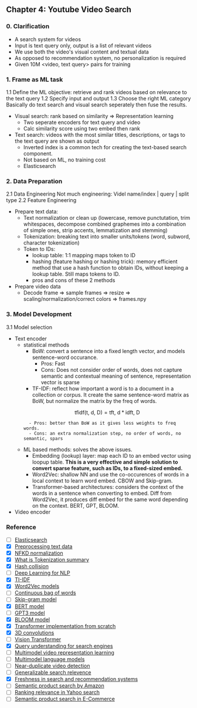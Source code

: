 ## Chapter 4: Youtube Video Search

### 0. Clarification
- A search system for videos
- Input is text query only, output is a list of relevant videos
- We use both the video's visual content and textual data
- As opposed to recommendation system, no personalization is required
- Given 10M <video, text query> pairs for training

### 1. Frame as ML task
1.1 Define the ML objective: retrieve and rank videos based on relevance to the text query
1.2 Specify input and output
1.3 Choose the right ML category
Basically do text search and visual search seperately then fuse the results.
- Visual search: rank based on similarity => Representation learning
    - Two seperate encoders for text query and video
    - Calc similarity score using two embed then rank
- Text search: videos with the most similar titles, descriptions, or tags to the text query are shown as output
    - Inverted index is a common tech for creating the text-based search component. 
    - Not based on ML, no training cost
    - Elasticsearch

### 2. Data Preparation
2.1 Data Engineering
Not much engineering: Videl name/index | query | split type
2.2 Feature Engineering
- Prepare text data: 
    - Text normalization or clean up (lowercase, remove punctutation, trim whitespaces, decompose combined graphemes into a combination of simple ones, strip accents, lemmatization and stemming)
    - Tokenization: breaking text into smaller units/tokens (word, subword, character tokenization)
    - Token to IDs: 
        - lookup table: 1:1 mapping maps token to ID
        - hashing (feature hashing or hashing trick): memory efficient method that use a hash function to obtain IDs, without keeping a lookup table. Still maps tokens to ID.
        - pros and cons of these 2 methods
- Prepare video data
    - Decode frame => sample frames => resize => scaling/normalization/correct colors => frames.npy

### 3. Model Development
3.1 Model selection
- Text encoder
    - statistical methods
        - BoW: convert a sentence into a fixed length vector, and models sentence-word occurance.
            - Pros: Fast
            - Cons: Does not consider order of words, does not capture semantic and contextual meaning of sentence, representation vector is sparse
        - TF-IDF: reflect how important a word is to a document in a collection or corpus. It create the same sentence-word matrix as BoW, but normalize the matrix by the freq of words.
        ```math
        \text{tfidf(t, d, D)} = \text{tf{t, d}} * \text{idf{t, D}}
        ```
            - Pros: better than BoW as it gives less weights to freq words.
            - Cons: an extra normalization step, no order of words, no semantic, spars
    - ML based methods: solves the above issues.
        - Embedding (lookup) layer: map each ID to an embed vector using loopup table. **This is a very effective and simple solution to convert sparse feature, such as IDs, to  a fixed-sized embed.**
        - Word2Vec: shallow NN and use the co-occurences of words in a local context to learn word embed. CBOW and Skip-gram.
        - Transformer-based architectures: considers the context of the words in a sentence when converting to embed. Diff from Word2Vec, it produces diff embed for the same word depending on the context. BERT, GPT, BLOOM.
- Video encoder


### Reference
- [ ] [Elasticsearch](https://www.tutorialspoint.com/elasticsearch/elasticsearch_query_dsl.htm)
- [x] [Preprocessing text data](https://huggingface.co/docs/transformers/preprocessing)
- [x] [NFKD normalization](http://unicode.org/reports/tr15/)
- [x] [What is Tokenization summary](https://huggingface.co/docs/transformers/tokenizer_summary)
- [x] [Hash collision](https://en.wikipedia.org/wiki/Hash_collision)
- [ ] [Deep Learning for NLP](http://cs224d.stanford.edu/lecture_notes/notes1.pdf)
- [x] [TI-IDF](https://en.wikipedia.org/wiki/Tf%E2%80%93idf)
- [x] [Word2Vec models](https://www.tensorflow.org/text/tutorials/word2vec)
- [ ] [Continuous bag of words](https://www.kdnuggets.com/2018/04/implementing-deep-learning-methods-feature-engineering-text-data-cbow.html)
- [ ] [Skip-gram model](http://mccormickml.com/2016/04/19/word2vec-tutorial-the-skip-gram-model/)
- [x] [BERT model](https://arxiv.org/abs/1810.04805)
- [ ] [GPT3 model](https://arxiv.org/abs/2005.14165)
- [x] [BLOOM model](https://bigscience.huggingface.co/blog/bloom)
- [x] [Transformer implementation from scratch](https://peterbloem.nl/blog/transformers)
- [x] [3D convolutions](https://www.kaggle.com/code/shivamb/3d-convolutions-understanding-use-case/notebook)
- [ ] [Vision Transformer](https://arxiv.org/abs/2010.11929)
- [x] [Query understanding for search engines](https://www.linkedin.com/pulse/ai-query-understanding-daniel-tunkelang/)
- [ ] [Multimodel video representation learning](https://arxiv.org/abs/2012.04124)
- [ ] [Multimodel language models](https://arxiv.org/abs/2107.00676)
- [ ] [Near-duplicate video detection](https://arxiv.org/abs/2005.07356)
- [ ] [Generalizable search relevence](https://livebook.manning.com/book/ai-powered-search/chapter-10/v-10/1)
- [x] [Freshness in search and recommendation systems](https://developers.google.com/machine-learning/recommendation/dnn/re-ranking)
- [ ] [Semantic product search by Amazon](https://arxiv.org/pdf/1907.00937.pdf)
- [ ] [Ranking relevance in Yahoo search](https://www.kdd.org/kdd2016/papers/files/adf0361-yinA.pdf)
- [ ] [Semantic product search in E-Commerce](https://arxiv.org/abs/2008.08180)